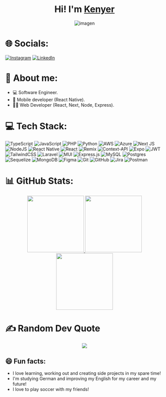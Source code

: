 
<h1 align="center">Hi! I'm <a href="https://clinquant-genie-917bf4.netlify.app/" target="_blank">Kenyer</a></h1>
<div align="center">
<img src="https://i.imgur.com/WcrRFyu.png" alt="imagen" />
</div>

# 🌐 Socials:
<a href='https://www.instagram.com/ramussdev?igsh=MTlrZDhjMGY2dnhyNw==' target="_blank"><img alt='Instagram' src='https://img.shields.io/badge/Instagram-100000?style=flat&logo=Instagram&logoColor=white&labelColor=FF4141&color=FF4141'/></a>
<a href='www.linkedin.com/in/kenyer-ramírez-825216198' target="_blank"><img alt='LinkedIn' src='https://img.shields.io/badge/LinkedIn-100000?style=flat&logo=LinkedIn&logoColor=white&labelColor=3F9BFE&color=3F9BFE'/></a>

# 👀 About me:

- 💻 Software Engineer.
- 📲 Mobile developer (React Native).
- 👨‍💻 Web Developer (React, Next, Node, Express).

# 💻 Tech Stack:
![TypeScript](https://img.shields.io/badge/typescript-%23007ACC.svg?style=for-the-badge&logo=typescript&logoColor=white) ![JavaScript](https://img.shields.io/badge/javascript-%23323330.svg?style=for-the-badge&logo=javascript&logoColor=%23F7DF1E) ![PHP](https://img.shields.io/badge/php-%23777BB4.svg?style=for-the-badge&logo=php&logoColor=white) ![Python](https://img.shields.io/badge/python-3670A0?style=for-the-badge&logo=python&logoColor=ffdd54) ![AWS](https://img.shields.io/badge/AWS-%23FF9900.svg?style=for-the-badge&logo=amazon-aws&logoColor=white) ![Azure](https://img.shields.io/badge/azure-%230072C6.svg?style=for-the-badge&logo=microsoftazure&logoColor=white) ![Next JS](https://img.shields.io/badge/Next-black?style=for-the-badge&logo=next.js&logoColor=white) ![NodeJS](https://img.shields.io/badge/node.js-6DA55F?style=for-the-badge&logo=node.js&logoColor=white) ![React Native](https://img.shields.io/badge/react_native-%2320232a.svg?style=for-the-badge&logo=react&logoColor=%2361DAFB) ![React](https://img.shields.io/badge/react-%2320232a.svg?style=for-the-badge&logo=react&logoColor=%2361DAFB) ![Remix](https://img.shields.io/badge/remix-%23000.svg?style=for-the-badge&logo=remix&logoColor=white) ![Context-API](https://img.shields.io/badge/Context--Api-000000?style=for-the-badge&logo=react) ![Expo](https://img.shields.io/badge/expo-1C1E24?style=for-the-badge&logo=expo&logoColor=#D04A37) ![JWT](https://img.shields.io/badge/JWT-black?style=for-the-badge&logo=JSON%20web%20tokens) ![TailwindCSS](https://img.shields.io/badge/tailwindcss-%2338B2AC.svg?style=for-the-badge&logo=tailwind-css&logoColor=white) ![Laravel](https://img.shields.io/badge/laravel-%23FF2D20.svg?style=for-the-badge&logo=laravel&logoColor=white) ![MUI](https://img.shields.io/badge/MUI-%230081CB.svg?style=for-the-badge&logo=mui&logoColor=white) ![Express.js](https://img.shields.io/badge/express.js-%23404d59.svg?style=for-the-badge&logo=express&logoColor=%2361DAFB) ![MySQL](https://img.shields.io/badge/mysql-4479A1.svg?style=for-the-badge&logo=mysql&logoColor=white) ![Postgres](https://img.shields.io/badge/postgres-%23316192.svg?style=for-the-badge&logo=postgresql&logoColor=white) ![Sequelize](https://img.shields.io/badge/Sequelize-52B0E7?style=for-the-badge&logo=Sequelize&logoColor=white) ![MongoDB](https://img.shields.io/badge/MongoDB-%234ea94b.svg?style=for-the-badge&logo=mongodb&logoColor=white) ![Figma](https://img.shields.io/badge/figma-%23F24E1E.svg?style=for-the-badge&logo=figma&logoColor=white) ![Git](https://img.shields.io/badge/git-%23F05033.svg?style=for-the-badge&logo=git&logoColor=white) ![GitHub](https://img.shields.io/badge/github-%23121011.svg?style=for-the-badge&logo=github&logoColor=white) ![Jira](https://img.shields.io/badge/jira-%230A0FFF.svg?style=for-the-badge&logo=jira&logoColor=white) ![Postman](https://img.shields.io/badge/Postman-FF6C37?style=for-the-badge&logo=postman&logoColor=white)
# 📊 GitHub Stats:
<p align="center">
  <a href="https://github.com/KenyerRamirez">
<img height="180em" src="https://github-readme-stats.vercel.app/api?username=KenyerRamirez&theme=dark&hide_border=false&include_all_commits=true&count_private=true" />
<img height="180em" src="https://github-readme-stats.vercel.app/api/top-langs/?username=KenyerRamirez&theme=dark&hide_border=false&include_all_commits=true&count_private=true&layout=compact" />  
<img height="180em" src="https://github-readme-streak-stats.herokuapp.com/?user=KenyerRamirez&theme=dark&hide_border=false" />
  </a>
  </p>

# ✍️ Random Dev Quote
<p align="center">
<img src ="https://quotes-github-readme.vercel.app/api?type=horizontal&theme=dark" />
</p>

## 😄 Fun facts:
- I love learning, working out and creating side projects in my spare time!
- I'm studying German and improving my English for my career and my future!
- I love to play soccer with my friends!
